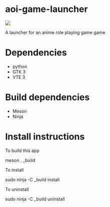 # aoi-game-launcher

<img src=https://git.asgardius.company/asgardius/aoi-game-launcher/raw/branch/master/data/asgardius.page.aoilauncher.png>

A launcher for an anime role playing game game

# Dependencies

* python
* GTK 3
* VTE 3

# Build dependencies
* Meson
* Ninja

# Install instructions
To build this app

meson . _build

To install

sudo ninja -C _build install

To uninstall

sudo ninja -C _build uninstall
